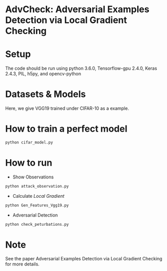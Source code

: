 # AdvCheck: Adversarial Examples Detection via Local Gradient Checking

# Setup
The code should be run using python 3.6.0, Tensorflow-gpu 2.4.0, Keras 2.4.3, PIL, h5py, and opencv-python

# Datasets & Models

Here, we give VGG19 trained under CIFAR-10 as a example.

# How to train a perfect model
  ```python
 python cifar_model.py
  ```

# How to run
 - Show Observations
 ```python
 python attack_observation.py
 ```
 
 - Calculate *Local Gradient*
  ```python
 python Gen_Features_Vgg19.py
 ```
 
  - Adversarial Detection
  ```python
 python check_peturbations.py
```
# Note
See the paper Adversarial Examples Detection via Local Gradient Checking for more details.
